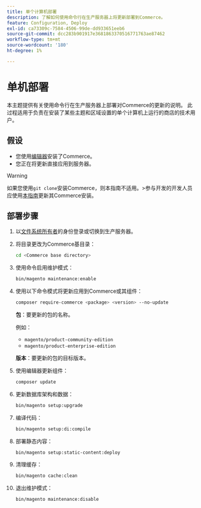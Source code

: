 ```yaml
---
title: 单个计算机部署
description: 了解如何使用命令行在生产服务器上将更新部署到Commerce。
feature: Configuration, Deploy
exl-id: ca73309c-7584-4506-99de-dd933651eeb6
source-git-commit: dcc283b901917e3681863370516771763ae87462
workflow-type: tm+mt
source-wordcount: '180'
ht-degree: 1%

---
```


# 单机部署

本主题提供有关使用命令行在生产服务器上部署对Commerce的更新的说明。 此过程适用于负责在安装了某些主题和区域设置的单个计算机上运行的商店的技术用户。

## 假设

- 您使用[编辑器](../../installation/composer.md)安装了Commerce。
- 您正在将更新直接应用到服务器。

>[!WARNING]
>
>如果您使用`git clone`安装Commerce，则本指南不适用。
>&#x200B;>参与开发的开发人员应使用[本指南][install]更新其Commerce安装。

## 部署步骤

1. 以[文件系统所有者](../../installation/prerequisites/file-system/overview.md)的身份登录或切换到生产服务器。

1. 将目录更改为Commerce基目录：

   ```bash
   cd <Commerce base directory>
   ```

1. 使用命令启用维护模式：

   ```bash
   bin/magento maintenance:enable
   ```

1. 使用以下命令模式将更新应用到Commerce或其组件：

   ```bash
   composer require-commerce <package> <version> --no-update
   ```

   **包**：要更新的包的名称。

   例如：

   - `magento/product-community-edition`
   - `magento/product-enterprise-edition`

   **版本**：要更新的包的目标版本。

1. 使用编辑器更新组件：

   ```bash
   composer update
   ```

1. 更新数据库架构和数据：

   ```bash
   bin/magento setup:upgrade
   ```

1. 编译代码：

   ```bash
   bin/magento setup:di:compile
   ```

1. 部署静态内容：

   ```bash
   bin/magento setup:static-content:deploy
   ```

1. 清理缓存：

   ```bash
   bin/magento cache:clean
   ```

1. 退出维护模式：

   ```bash
   bin/magento maintenance:disable
   ```

<!-- link definitions -->

[install]: https://developer.adobe.com/commerce/contributor/guides/install/update-dependencies/
